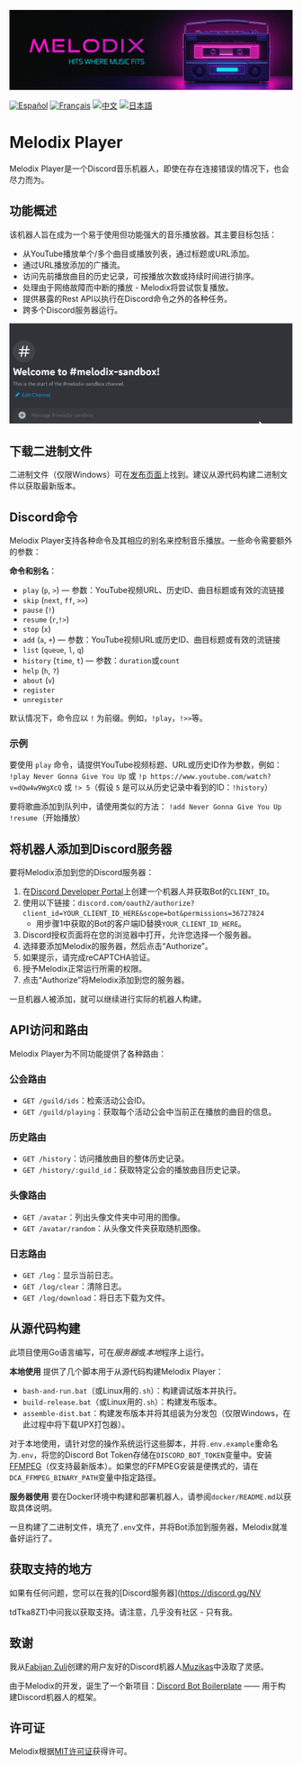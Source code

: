 ![# Header](https://raw.githubusercontent.com/keshon/melodix-player/master/assets/banner-readme.png)

[![Español](https://img.shields.io/badge/Español-README-blue)](/docs/README_ES.md) [![Français](https://img.shields.io/badge/Français-README-blue)](/docs/README_FR.md) [![中文](https://img.shields.io/badge/中文-README-blue)](/docs/README_CN.md) [![日本語](https://img.shields.io/badge/日本語-README-blue)](/docs/README_JP.md)

# Melodix Player

Melodix Player是一个Discord音乐机器人，即使在存在连接错误的情况下，也会尽力而为。

## 功能概述

该机器人旨在成为一个易于使用但功能强大的音乐播放器。其主要目标包括：

- 从YouTube播放单个/多个曲目或播放列表，通过标题或URL添加。
- 通过URL播放添加的广播流。
- 访问先前播放曲目的历史记录，可按播放次数或持续时间进行排序。
- 处理由于网络故障而中断的播放 - Melodix将尝试恢复播放。
- 提供暴露的Rest API以执行在Discord命令之外的各种任务。
- 跨多个Discord服务器运行。

![播放示例](https://github.com/keshon/melodix-player/blob/master/assets/demo.gif)

## 下载二进制文件

二进制文件（仅限Windows）可在[发布页面](https://github.com/keshon/melodix-player/releases)上找到。建议从源代码构建二进制文件以获取最新版本。

## Discord命令

Melodix Player支持各种命令及其相应的别名来控制音乐播放。一些命令需要额外的参数：

**命令和别名**：
- `play` (`p`, `>`) — 参数：YouTube视频URL、历史ID、曲目标题或有效的流链接
- `skip` (`next`, `ff`, `>>`)
- `pause` (`!`)
- `resume` (`r`,`!>`)
- `stop` (`x`)
- `add` (`a`, `+`) — 参数：YouTube视频URL或历史ID、曲目标题或有效的流链接
- `list` (`queue`, `l`, `q`)
- `history` (`time`, `t`) — 参数：`duration`或`count`
- `help` (`h`, `?`)
- `about` (`v`)
- `register`
- `unregister`

默认情况下，命令应以 `!` 为前缀。例如，`!play`，`!>>`等。

### 示例
要使用 `play` 命令，请提供YouTube视频标题、URL或历史ID作为参数，例如：
`!play Never Gonna Give You Up` 
或 
`!p https://www.youtube.com/watch?v=dQw4w9WgXcQ` 
或 
`!> 5`（假设 `5` 是可以从历史记录中看到的ID：`!history`）

要将歌曲添加到队列中，请使用类似的方法：
`!add Never Gonna Give You Up` 
`!resume`（开始播放）

## 将机器人添加到Discord服务器

要将Melodix添加到您的Discord服务器：

1. 在[Discord Developer Portal](https://discord.com/developers/applications)上创建一个机器人并获取Bot的`CLIENT_ID`。
2. 使用以下链接：`discord.com/oauth2/authorize?client_id=YOUR_CLIENT_ID_HERE&scope=bot&permissions=36727824`
   - 用步骤1中获取的Bot的客户端ID替换`YOUR_CLIENT_ID_HERE`。
3. Discord授权页面将在您的浏览器中打开，允许您选择一个服务器。
4. 选择要添加Melodix的服务器，然后点击“Authorize”。
5. 如果提示，请完成reCAPTCHA验证。
6. 授予Melodix正常运行所需的权限。
7. 点击“Authorize”将Melodix添加到您的服务器。

一旦机器人被添加，就可以继续进行实际的机器人构建。

## API访问和路由

Melodix Player为不同功能提供了各种路由：

### 公会路由

- `GET /guild/ids`：检索活动公会ID。
- `GET /guild/playing`：获取每个活动公会中当前正在播放的曲目的信息。

### 历史路由

- `GET /history`：访问播放曲目的整体历史记录。
- `GET /history/:guild_id`：获取特定公会的播放曲目历史记录。

### 头像路由

- `GET /avatar`：列出头像文件夹中可用的图像。
- `GET /avatar/random`：从头像文件夹获取随机图像。

### 日志路由

- `GET /log`：显示当前日志。
- `GET /log/clear`：清除日志。
- `GET /log/download`：将日志下载为文件。

## 从源代码构建

此项目使用Go语言编写，可在*服务器*或*本地*程序上运行。

**本地使用**
提供了几个脚本用于从源代码构建Melodix Player：
- `bash-and-run.bat`（或Linux用的`.sh`）：构建调试版本并执行。
- `build-release.bat`（或Linux用的`.sh`）：构建发布版本。
- `assemble-dist.bat`：构建发布版本并将其组装为分发包（仅限Windows，在此过程中将下载UPX打包器）。

对于本地使用，请针对您的操作系统运行这些脚本，并将`.env.example`重命名为`.env`，将您的Discord Bot Token存储在`DISCORD_BOT_TOKEN`变量中。安装[FFMPEG](https://ffmpeg.org/)（仅支持最新版本）。如果您的FFMPEG安装是便携式的，请在`DCA_FFMPEG_BINARY_PATH`变量中指定路径。

**服务器使用**
要在Docker环境中构建和部署机器人，请参阅`docker/README.md`以获取具体说明。

一旦构建了二进制文件，填充了`.env`文件，并将Bot添加到服务器，Melodix就准备好运行了。

## 获取支持的地方

如果有任何问题，您可以在我的[Discord服务器](https://discord.gg/NV

tdTka8ZT)中问我以获取支持。请注意，几乎没有社区 - 只有我。

## 致谢

我从[Fabijan Zulj](https://github.com/FabijanZulj)创建的用户友好的Discord机器人[Muzikas](https://github.com/FabijanZulj/Muzikas)中汲取了灵感。

由于Melodix的开发，诞生了一个新项目：[Discord Bot Boilerplate](https://github.com/keshon/discord-bot-boilerplate) —— 用于构建Discord机器人的框架。

## 许可证

Melodix根据[MIT许可证](https://opensource.org/licenses/MIT)获得许可。